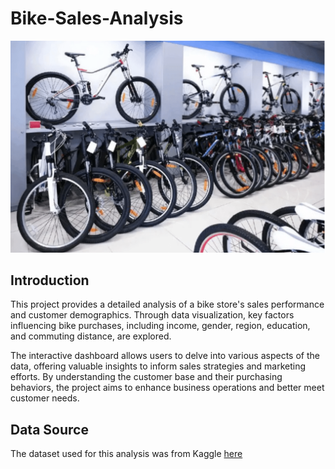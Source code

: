 # Bike-Sales-Analysis

![](Bikestorephoto.png)


## Introduction

This project provides a detailed analysis of a bike store's sales performance and customer demographics. Through data visualization, key factors influencing bike purchases, including income, gender, region, education, and commuting distance, are explored.

The interactive dashboard allows users to delve into various aspects of the data, offering valuable insights to inform sales strategies and marketing efforts. By understanding the customer base and their purchasing behaviors, the project aims to enhance business operations and better meet customer needs.

## Data Source
The dataset used for this analysis was from Kaggle [here](https://github.com/AlexTheAnalyst/Exc...)


